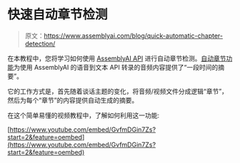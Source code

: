 # 快速自动章节检测

> 原文：<https://www.assemblyai.com/blog/quick-automatic-chapter-detection/>

在本教程中，您将学习如何使用 [AssemblyAI API](https://www.assemblyai.com/blog/the-top-free-speech-to-text-apis-and-open-source-engines/) 进行自动章节检测。[自动章节功能](https://www.assemblyai.com/blog/introducing-assemblyai-auto-chapters-summarize-audio-and-video-files/)为使用 AssemblyAI 的语音到文本 API 转录的音频内容提供了“一段时间的摘要”。

它的工作方式是，首先随着谈话主题的变化，将音频/视频文件分成逻辑“章节”，然后为每个“章节”的内容提供自动生成的摘要。

在这个简单易懂的视频教程中，了解如何利用这一功能:

[https://www.youtube.com/embed/GvfmDGin7Zs?start=2&feature=oembed](https://www.youtube.com/embed/GvfmDGin7Zs?start=2&feature=oembed)